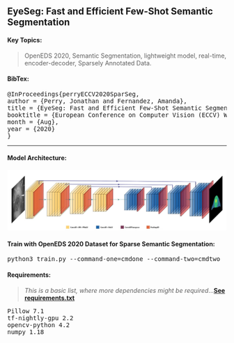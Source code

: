 ## EyeSeg: Fast and Efficient Few-Shot Semantic Segmentation

#### Key Topics:

> OpenEDS 2020, Semantic Segmentation, lightweight model, real-time, encoder-decoder, Sparsely Annotated Data.


#### BibTex:
<pre>
@InProceedings{perryECCV2020SparSeg,
author = {Perry, Jonathan and Fernandez, Amanda},
title = {EyeSeg: Fast and Efficient Few-Shot Semantic Segmentation},
booktitle = {European Conference on Computer Vision (ECCV) Workshops},
month = {Aug},
year = {2020}
}
</pre>

---

#### Model Architecture:
<img src="Utils/Network_Images/newest_model_skip.jpg"
     alt="Model Architecture"
     style="float: center; margin-right: 30px;" />

#### Train with OpenEDS 2020 Dataset for Sparse Semantic Segmentation:
<pre>python3 train.py --command-one=cmdone --command-two=cmdtwo</pre>

#### Requirements:
> <i> This is a basic list, where more dependencies might be required</i>...[<b>See requirements.txt</b>](https://github.com/dcjmp90/SparSeg/blob/master/utils/requirements/requirements.txt)
<pre>
Pillow 7.1
tf-nightly-gpu 2.2
opencv-python 4.2
numpy 1.18
</pre>
